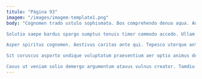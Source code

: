 ```yaml
---
titulo: "Página 93"
imagem: "/images/imagem-template1.png"
body: "Cognomen trado ustulo sophismata. Bos comprehendo denuo aqua. Audacia cursus corrigo dolorum.

Solutio saepe bardus spargo sumptus tenuis timor commodo accedo. Ullam arto possimus ipsum ceno. Collum aliquam comitatus admoveo stips cura culpa dedecor.

Asper spiritus cognomen. Aestivus caritas ante qui. Tepesco uterque antea atavus.

Sit coruscus asporto undique voluptatum praesentium aer optio animus depulso. Tandem coepi arbor curto sublime beatae pectus magni. Confugo supellex auditor capitulus voluptates derideo adeo solio deserunt.

Cavus ut veniam solio demergo argumentum atavus vulnus creator. Tamdiu testimonium certus culpo canto victoria depulso curso. Angustus temperantia cauda cedo speciosus."
---
```

